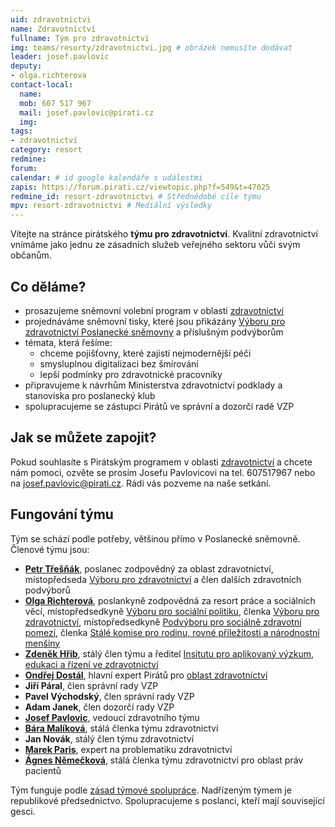 ```yaml
---
uid: zdravotnictvi
name: Zdravotnictví
fullname: Tým pro zdravotnictví
img: teams/resorty/zdravotnictvi.jpg # obrázek nemusíte dodávat
leader: josef.pavlovic
deputy:
- olga.richterova
contact-local:
  name: 
  mob: 607 517 967
  mail: josef.pavlovic@pirati.cz
  img: 
tags:
- zdravotnictví
category: resort
redmine:
forum:
calendar: # id google kalendáře s událostmi
zapis: https://forum.pirati.cz/viewtopic.php?f=549&t=47025
redmine_id: resort-zdravotnictvi # Střednědobé cíle týmu
mpv: resort-zdravotnictvi # Mediální výsledky
---
```


Vítejte na stránce pirátského **týmu pro zdravotnictví**. Kvalitní zdravotnictví vnímáme jako jednu ze zásadních služeb veřejného sektoru vůči svým občanům. 

Co děláme?
----------
* prosazujeme sněmovní volební program v oblasti [zdravotnictví](https://www.pirati.cz/program/psp2017/zdravotnictvi/)
* projednáváme sněmovní tisky, které jsou přikázány [Výboru pro zdravotnictví Poslanecké sněmovny](http://www.psp.cz/sqw/hp.sqw?k=3200) a příslušným podvýborům
* témata, která řešíme:
  * chceme pojišťovny, které zajistí nejmodernější péči 
  * smysluplnou digitalizaci bez šmírování
  * lepší podmínky pro zdravotnické pracovníky
* připravujeme k návrhům Ministerstva zdravotnictví podklady a stanoviska pro poslanecký klub
* spolupracujeme se zástupci Pirátů ve správní a dozorčí radě VZP

Jak se můžete zapojit?
----------------------

Pokud souhlasíte s Pirátským programem v oblasti [zdravotnictví](https://www.pirati.cz/program/psp2017/zdravotnictvi/) a chcete nám pomoci, ozvěte se prosím Josefu Pavlovicovi na tel. 607517967 nebo na josef.pavlovic@pirati.cz. 
Rádi vás pozveme na naše setkání.

Fungování týmu
--------------

Tým se schází podle potřeby, většinou přímo v Poslanecké sněmovně.
Členové týmu jsou:
* **[Petr Třešňák](https://www.pirati.cz/lide/petr-tresnak/)**, poslanec zodpovědný za oblast zdravotnictví, místopředseda [Výboru pro zdravotnictví](http://www.psp.cz/sqw/hp.sqw?k=3200) a člen dalších zdravotních podvýborů
* **[Olga Richterová](https://www.pirati.cz/lide/olga-richterova/)**, poslankyně zodpovědná za resort práce a sociálních věcí, místopředsedkyně [Výboru pro sociální politiku](http://www.psp.cz/sqw/hp.sqw?k=4300), členka [Výboru pro zdravotnictví](http://www.psp.cz/sqw/hp.sqw?k=4300), místopředsedkyně [Podvýboru pro sociálně zdravotní pomezí](http://www.psp.cz/sqw/hp.sqw?k=4328), členka [Stálé komise pro rodinu, rovné příležitosti a národnostní menšiny](http://www.psp.cz/sqw/hp.sqw?k=6000)
* **[Zdeněk Hřib](https://www.pirati.cz/lide/zdenek-hrib/)**, stálý člen týmu a ředitel [Insitutu pro aplikovaný výzkum, edukaci a řízení ve zdravotnictví](http://inaverz.cz/)
* **[Ondřej Dostál](https://lide.pirati.cz/personProfile/549/)**, hlavní expert Pirátů pro [oblast zdravotnictví](https://blog.aktualne.cz/blogy/ondrej-dostal.php)
* **Jiří Páral**, člen správní rady VZP
* **Pavel Východský**, člen správní rady VZP
* **Adam Janek**, člen dozorčí rady VZP
* **[Josef Pavlovic](https://karlovarsky.pirati.cz/lide/josef-pavlovic/)**, vedoucí zdravotního týmu
* **[Bára Malíková](https://www.pirati.cz/lide/bara-malikova/)**, stálá členka týmu zdravotnictví
* **Jan Novák**, stálý člen týmu zdravotnictví
* **[Marek Paris](https://wiki.pirati.cz/lide/marek.paris)**, expert na problematiku zdravotnictví
* **[Ágnes Němečková](https://www.facebook.com/375868542113/posts/10159106612697114/)**, stálá členka týmu zdravotnictví pro oblast práv pacientů



Tým funguje podle [zásad týmové spolupráce](https://wiki.pirati.cz/rules/or_zatys). Nadřízeným týmem je republikové předsednictvo. Spolupracujeme s poslanci, kteří mají související gesci.
